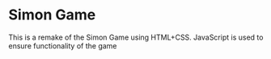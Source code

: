 # Simon Game

This is a remake of the Simon Game using HTML+CSS.
JavaScript is used to ensure functionality of the game
